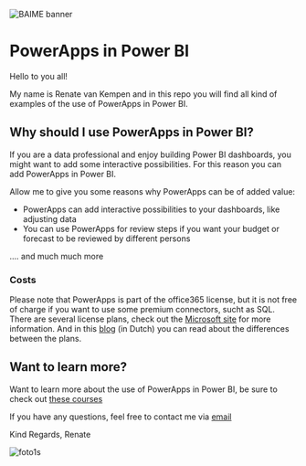 ﻿﻿![BAIME banner](https://user-images.githubusercontent.com/47600826/89530907-9b3f6480-d7ef-11ea-9849-27617f6025cf.png)

# PowerApps in Power BI 

Hello to you all!

My name is Renate van Kempen and in this repo you will find all kind of examples of the use of PowerApps in Power BI. 

## Why should I use PowerApps in Power BI? 
If you are a data professional and enjoy building Power BI dashboards, you might want to add some interactive possibilities.
For this reason you can add PowerApps in Power BI. 

Allow me to give you some reasons why PowerApps can be of added value: 
- PowerApps can add interactive possibilities to your dashboards, like adjusting data
- You can use PowerApps for review steps if you want your budget or forecast to be reviewed by different persons

.... and much much more

### Costs
Please note that PowerApps is part of the office365 license, but it is not free of charge if you want to use some premium connectors, sucht as SQL. 
There are several license plans, check out the [Microsoft site](https://powerapps.microsoft.com/en-us/pricing/) for more information. 
And in this [blog](https://www.cloudigy.nl/office-365/powerapps/licentiemodel-powerapps/) (in Dutch) you can read about the differences between the plans. 

## Want to learn more? 
Want to learn more about the use of PowerApps in Power BI, be sure to check out [these courses](https://get-responsive.com/trainingen/)


If you have any questions, feel free to contact me via [email](renate@baime.nl)

Kind Regards, Renate

![foto1s](https://user-images.githubusercontent.com/47600826/73173281-4f578880-4105-11ea-8862-4c54a530e7f4.jpg)

